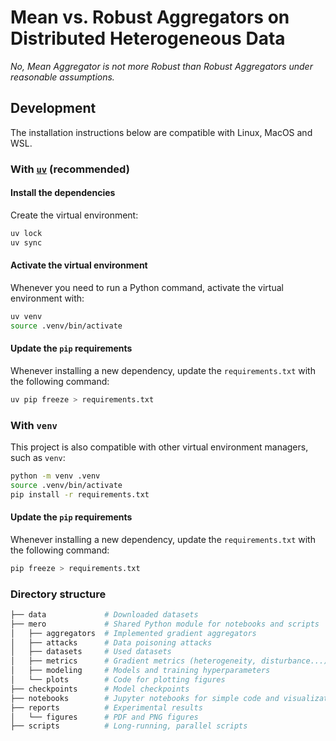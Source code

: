# Mean vs. Robust Aggregators on Distributed Heterogeneous Data

_No, Mean Aggregator is not more Robust than Robust Aggregators under reasonable assumptions._

## Development

The installation instructions below are compatible with Linux, MacOS and WSL.

### With [`uv`](https://docs.astral.sh/uv) (recommended)

#### Install the dependencies

Create the virtual environment:

```bash
uv lock
uv sync
```

#### Activate the virtual environment

Whenever you need to run a Python command, activate the virtual environment with:

```bash
uv venv
source .venv/bin/activate
```

#### Update the `pip` requirements

Whenever installing a new dependency, update the `requirements.txt` with the following command:

```bash
uv pip freeze > requirements.txt
```

### With `venv`

This project is also compatible with other virtual environment managers, such as `venv`:

```bash
python -m venv .venv
source .venv/bin/activate
pip install -r requirements.txt
```

#### Update the `pip` requirements

Whenever installing a new dependency, update the `requirements.txt` with the following command:

```bash
pip freeze > requirements.txt
```

### Directory structure

```bash
├── data             # Downloaded datasets
├── mero             # Shared Python module for notebooks and scripts
│   ├── aggregators  # Implemented gradient aggregators
│   ├── attacks      # Data poisoning attacks
│   ├── datasets     # Used datasets
│   ├── metrics      # Gradient metrics (heterogeneity, disturbance...)
│   ├── modeling     # Models and training hyperparameters
│   └── plots        # Code for plotting figures
├── checkpoints      # Model checkpoints
├── notebooks        # Jupyter notebooks for simple code and visualization
├── reports          # Experimental results
│   └── figures      # PDF and PNG figures
├── scripts          # Long-running, parallel scripts
```
